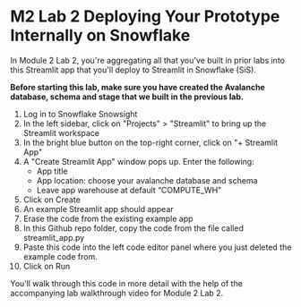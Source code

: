 # M2 Lab 2 Deploying Your Prototype Internally on Snowflake

In Module 2 Lab 2, you're aggregating all that you've built in prior labs into this Streamlit app that you'll deploy to Streamlit in Snowflake (SiS).

**Before starting this lab, make sure you have created the Avalanche database, schema and stage that we built in the previous lab.**
1. Log in to Snowflake Snowsight
2. In the left sidebar, click on "Projects" > "Streamlit" to bring up the Streamlit workspace
3. In the bright blue button on the top-right corner, click on "+ Streamlit App" 
4. A "Create Streamlit App" window pops up. 
    Enter the following:
    - App title
    - App location: choose your avalanche database and schema
    - Leave app warehouse at default “COMPUTE_WH”
5. Click on Create
6. An example Streamlit app should appear
7. Erase the code from the existing example app
8. In this Github repo folder, copy the code from the file called streamlit_app.py
9. Paste this code into the left code editor panel where you just deleted the example code from. 
10. Click on Run

You’ll walk through this code in more detail with the help of the accompanying lab walkthrough video for Module 2 Lab 2. 

